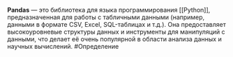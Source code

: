 **Pandas** — это библиотека для языка программирования [[Python]], предназначенная для работы с табличными данными (например, данными в формате CSV, Excel, SQL-таблицах и т.д.). Она предоставляет высокоуровневые структуры данных и инструменты для манипуляций с данными, что делает её очень популярной в области анализа данных и научных вычислений.
#Определение